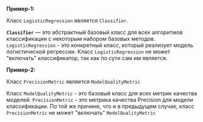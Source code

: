 **Пример-1:**

Класс `LogisticRegression` является `Classifier`.

**`Classifier`** — это абстрактный базовый класс для всех алгоритмов классификации с некоторым набором базовых методов.
`LogisticRegression` - это конкретный класс, который реализует модель логистической регрессии.
Класс `LogisticRegression` не может "включать" классификатор, так как по сути сам им является.


**Пример-2:**

Класс `PrecisionMetric` является `ModelQualityMetric`

Класс `ModelQualityMetric` - это базовый класс для всех метрик качества моделей.
`PrecisionMetric` - это метрика качества Precision для модели классификации.
По той же причине, что и в предыдущем случае, класс `PrecisionMetric` не может "включать" `ModelQualityMetric`


